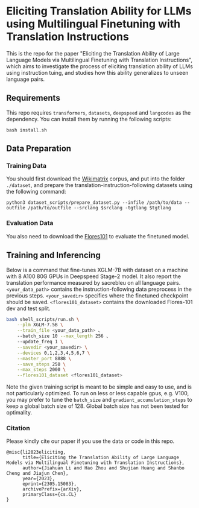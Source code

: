 

# Eliciting Translation Ability for LLMs using Multilingual Finetuning with Translation Instructions

This is the repo for the paper "Eliciting the Translation Ability of Large Language Models via Multilingual Finetuning with Translation Instructions", which aims to investigate the process of eliciting translation ability of LLMs using instruction tuing, and studies how this ability generalizes to unseen language pairs.

## Requirements
This repo requires `transformers`, `datasets`, `deepspeed` and `langcodes` as the dependency. You can install them by running the following scripts:
```
bash install.sh
```

## Data Preparation

### Training Data
You should first download the [Wikimatrix](https://opus.nlpl.eu/WikiMatrix.php) corpus, and put into the folder `./dataset`, and prepare the translation-instruction-following datasets using the following command:
```
python3 dataset_scripts/prepare_dataset.py --infile /path/to/data --outfile /path/to/outfile --srclang $srclang -tgtlang $tgtlang
```

### Evaluation Data
You also need to download the [Flores101](https://huggingface.co/datasets/gsarti/flores_101) to evaluate the finetuned model.

## Training and Inferencing

Below is a command that fine-tunes XGLM-7B with dataset on a machine with 8 A100 80G GPUs in Deepspeed Stage-2 model.  It also report the translation performance measured by sacrebleu on all language pairs. `<your_data_path>` contains the instruction-following data preprocess in the previous steps. `<your_savedir>` specifies where the finetuned checkpoint should be saved. `<flores101_dataset>` contains the downloaded Flores-101 dev and test split.

```bash
bash shell_scripts/run.sh \
    --plm XGLM-7.5B \
    --train_file <your_data_path> 、
    --batch_size 10 --max_length 256 、
    --update_freq 1 \
    --savedir <your_savedir> \
    --devices 0,1,2,3,4,5,6,7 \
    --master_port 8888 \
    --save_steps 250 \
    --max_steps 2000 \
    --flores101_dataset <flores101_dataset>
```

Note the given training script is meant to be simple and easy to use, and is not particularly optimized.
To run on less or less capable gpus, e.g. V100, you may prefer to tune the `batch_size` and `gradient_accumulation_steps` to keep a global batch size of 128. Global batch size has not been tested for optimality.



### Citation

Please kindly cite our paper if you use the data or code in this repo.

```
@misc{li2023eliciting,
      title={Eliciting the Translation Ability of Large Language Models via Multilingual Finetuning with Translation Instructions}, 
      author={Jiahuan Li and Hao Zhou and Shujian Huang and Shanbo Cheng and Jiajun Chen},
      year={2023},
      eprint={2305.15083},
      archivePrefix={arXiv},
      primaryClass={cs.CL}
}
```